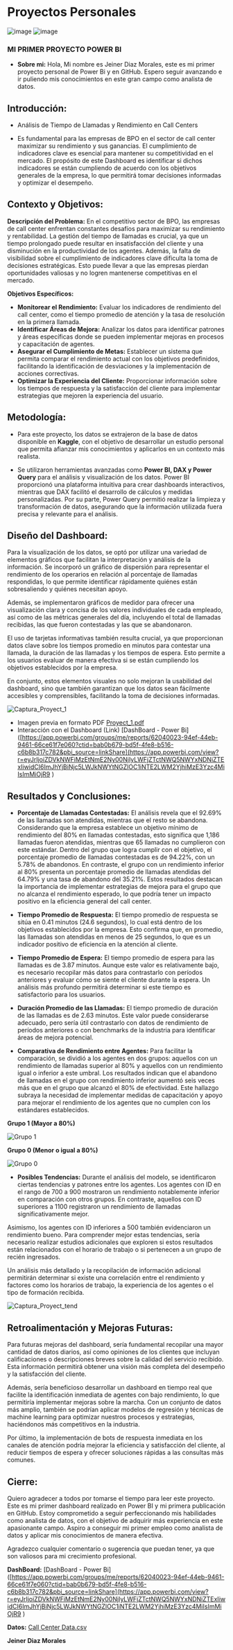 # Proyectos Personales
![image](https://github.com/user-attachments/assets/3a7c54cb-dc6a-403d-8c73-a548729ea3e7) ![image](https://github.com/user-attachments/assets/ae6efe9b-bba2-456f-9929-8008579e73c9)

 ### MI PRIMER PROYECTO POWER BI 

- **Sobre mi:** 
Hola, Mi nombre es Jeiner Diaz Morales, este es mi primer proyecto personal de Power Bi y en GitHub. Espero seguir avanzando e ir puliendo mis conocimientos en este gran campo como analista de datos.

## Introducción:
- Análisis de Tiempo de Llamadas y Rendimiento en Call Centers

- Es fundamental para las empresas de BPO en el sector de call center maximizar su rendimiento y sus ganancias. El cumplimiento de indicadores clave es esencial para mantener su competitividad en el mercado. El propósito de este Dashboard es identificar si dichos indicadores se están cumpliendo de acuerdo con los objetivos generales de la empresa, lo que permitirá tomar decisiones informadas y optimizar el desempeño.

## Contexto y Objetivos:

**Descripción del Problema:** En el competitivo sector de BPO, las empresas de call center enfrentan constantes desafíos para maximizar su rendimiento y rentabilidad. La gestión del tiempo de llamadas es crucial, ya que un tiempo prolongado puede resultar en insatisfacción del cliente y una disminución en la productividad de los agentes. Además, la falta de visibilidad sobre el cumplimiento de indicadores clave dificulta la toma de decisiones estratégicas. Esto puede llevar a que las empresas pierdan oportunidades valiosas y no logren mantenerse competitivas en el mercado.

**Objetivos Específicos:**

- **Monitorear el Rendimiento:** Evaluar los indicadores de rendimiento del call center, como el tiempo promedio de atención y la tasa de resolución en la primera llamada.
- **Identificar Áreas de Mejora:** Analizar los datos para identificar patrones y áreas específicas donde se pueden implementar mejoras en procesos y capacitación de agentes.
- **Asegurar el Cumplimiento de Metas:** Establecer un sistema que permita comparar el rendimiento actual con los objetivos predefinidos, facilitando la identificación de desviaciones y la implementación de acciones correctivas.
- **Optimizar la Experiencia del Cliente:** Proporcionar información sobre los tiempos de respuesta y la satisfacción del cliente para implementar estrategias que mejoren la experiencia del usuario.

## Metodología:

- Para este proyecto, los datos se extrajeron de la base de datos disponible en **Kaggle**, con el objetivo de desarrollar un estudio personal que permita afianzar mis conocimientos y aplicarlos en un contexto más realista.

- Se utilizaron herramientas avanzadas como **Power BI, DAX y Power Query** para el análisis y visualización de los datos. Power BI proporcionó una plataforma intuitiva para crear dashboards interactivos, mientras que DAX facilitó el desarrollo de cálculos y medidas personalizadas. Por su parte, Power Query permitió realizar la limpieza y transformación de datos, asegurando que la información utilizada fuera precisa y relevante para el análisis.


## Diseño del Dashboard:

Para la visualización de los datos, se optó por utilizar una variedad de elementos gráficos que facilitan la interpretación y análisis de la información. Se incorporó un gráfico de dispersión para representar el rendimiento de los operarios en relación al porcentaje de llamadas respondidas, lo que permite identificar rápidamente quiénes están sobresaliendo y quiénes necesitan apoyo.

Además, se implementaron gráficos de medidor para ofrecer una visualización clara y concisa de los valores individuales de cada empleado, así como de las métricas generales del día, incluyendo el total de llamadas recibidas, las que fueron contestadas y las que se abandonaron.

El uso de tarjetas informativas también resulta crucial, ya que proporcionan datos clave sobre los tiempos promedio en minutos para contestar una llamada, la duración de las llamadas y los tiempos de espera. Esto permite a los usuarios evaluar de manera efectiva si se están cumpliendo los objetivos establecidos por la empresa.

En conjunto, estos elementos visuales no solo mejoran la usabilidad del dashboard, sino que también garantizan que los datos sean fácilmente accesibles y comprensibles, facilitando la toma de decisiones informadas.

  
![Captura_Proyect_1](https://github.com/user-attachments/assets/ebbe749c-8bd0-4825-80db-fd4a6b44be7f)
- Imagen previa en formato PDF [Proyect_1.pdf](https://github.com/user-attachments/files/17464420/Proyect_1.pdf)
- Interacción con el Dashboard (Link) [DashBoard - Power Bi]([https://app.powerbi.com/groups/me/reports/62040023-94ef-44eb-9461-66ce61f7e060?ctid=bab0b679-bd5f-4fe8-b516-c6b8b317c782&pbi_source=linkShare](https://app.powerbi.com/view?r=eyJrIjoiZDVkNWFiMzEtNmE2Ny00NjIyLWFjZTctNWQ5NWYxNDNiZTExIiwidCI6ImJhYjBiNjc5LWJkNWYtNGZlOC1iNTE2LWM2YjhiMzE3Yzc4MiIsImMiOjR9 )

## Resultados y Conclusiones:
- **Porcentaje de Llamadas Contestadas:**
El análisis revela que el 92.69% de las llamadas son atendidas, mientras que el resto se abandona. Considerando que la empresa establece un objetivo mínimo de rendimiento del 80% en llamadas contestadas, esto significa que 1,186 llamadas fueron atendidas, mientras que 65 llamadas no cumplieron con este estándar.
Dentro del grupo que logra cumplir con el objetivo, el porcentaje promedio de llamadas contestadas es de 94.22%, con un 5.78% de abandonos. En contraste, el grupo con un rendimiento inferior al 80% presenta un porcentaje promedio de llamadas atendidas del 64.79% y una tasa de abandono del 35.21%.
Estos resultados destacan la importancia de implementar estrategias de mejora para el grupo que no alcanza el rendimiento esperado, lo que podría tener un impacto positivo en la eficiencia general del call center.

- **Tiempo Promedio de Respuesta:** El tiempo promedio de respuesta se sitúa en 0.41 minutos (24.6 segundos), lo cual está dentro de los objetivos establecidos por la empresa. Esto confirma que, en promedio, las llamadas son atendidas en menos de 25 segundos, lo que es un indicador positivo de eficiencia en la atención al cliente.

- **Tiempo Promedio de Espera:** El tiempo promedio de espera para las llamadas es de 3.87 minutos. Aunque este valor es relativamente bajo, es necesario recopilar más datos para contrastarlo con períodos anteriores y evaluar cómo se siente el cliente durante la espera. Un análisis más profundo permitirá determinar si este tiempo es satisfactorio para los usuarios.

- **Duración Promedio de las Llamadas:** El tiempo promedio de duración de las llamadas es de 2.63 minutos. Este valor puede considerarse adecuado, pero sería útil contrastarlo con datos de rendimiento de períodos anteriores o con benchmarks de la industria para identificar áreas de mejora potencial.

- **Comparativa de Rendimiento entre Agentes:** Para facilitar la comparación, se dividió a los agentes en dos grupos: aquellos con un rendimiento de llamadas superior al 80% y aquellos con un rendimiento igual o inferior a este umbral. Los resultados indican que el abandono de llamadas en el grupo con rendimiento inferior aumentó seis veces más que en el grupo que alcanzó el 80% de efectividad. Este hallazgo subraya la necesidad de implementar medidas de capacitación y apoyo para mejorar el rendimiento de los agentes que no cumplen con los estándares establecidos.


**Grupo 1 (Mayor a 80%)**

![Grupo 1 ](https://github.com/user-attachments/assets/980cac21-c319-4703-8145-69748d02a9e3)

**Grupo 0 (Menor o igual a 80%)**

![Grupo 0 ](https://github.com/user-attachments/assets/07eb3b3b-f4e2-4add-bf0c-207d554aa84e)

- **Posibles Tendencias:** Durante el análisis del modelo, se identificaron ciertas tendencias y patrones entre los agentes. Los agentes con ID en el rango de 700 a 900 mostraron un rendimiento notablemente inferior en comparación con otros grupos. En contraste, aquellos con ID superiores a 1100 registraron un rendimiento de llamadas significativamente mejor.

Asimismo, los agentes con ID inferiores a 500 también evidenciaron un rendimiento bueno. Para comprender mejor estas tendencias, sería necesario realizar estudios adicionales que exploren si estos resultados están relacionados con el horario de trabajo o si pertenecen a un grupo de recién ingresados.

Un análisis más detallado y la recopilación de información adicional permitirán determinar si existe una correlación entre el rendimiento y factores como los horarios de trabajo, la experiencia de los agentes o el tipo de formación recibida.

![Captura_Proyect_tend](https://github.com/user-attachments/assets/20821d9f-f1cc-435d-8696-a845207d7b59)

## Retroalimentación y Mejoras Futuras:

Para futuras mejoras del dashboard, sería fundamental recopilar una mayor cantidad de datos diarios, así como opiniones de los clientes que incluyan calificaciones o descripciones breves sobre la calidad del servicio recibido. Esta información permitirá obtener una visión más completa del desempeño y la satisfacción del cliente.

Además, sería beneficioso desarrollar un dashboard en tiempo real que facilite la identificación inmediata de agentes con bajo rendimiento, lo que permitiría implementar mejoras sobre la marcha. Con un conjunto de datos más amplio, también se podrían aplicar modelos de regresión y técnicas de machine learning para optimizar nuestros procesos y estrategias, haciéndonos más competitivos en la industria.

Por último, la implementación de bots de respuesta inmediata en los canales de atención podría mejorar la eficiencia y satisfacción del cliente, al reducir tiempos de espera y ofrecer soluciones rápidas a las consultas más comunes.

## Cierre:

Quiero agradecer a todos por tomarse el tiempo para leer este proyecto. Este es mi primer dashboard realizado en Power BI y mi primera publicación en GitHub. Estoy comprometido a seguir perfeccionando mis habilidades como analista de datos, con el objetivo de adquirir más experiencia en este apasionante campo. Aspiro a conseguir mi primer empleo como analista de datos y aplicar mis conocimientos de manera efectiva.

Agradezco cualquier comentario o sugerencia que puedan tener, ya que son valiosos para mi crecimiento profesional.

**DashBoard:** [DashBoard - Power Bi]([https://app.powerbi.com/groups/me/reports/62040023-94ef-44eb-9461-66ce61f7e060?ctid=bab0b679-bd5f-4fe8-b516-c6b8b317c782&pbi_source=linkShare](https://app.powerbi.com/view?r=eyJrIjoiZDVkNWFiMzEtNmE2Ny00NjIyLWFjZTctNWQ5NWYxNDNiZTExIiwidCI6ImJhYjBiNjc5LWJkNWYtNGZlOC1iNTE2LWM2YjhiMzE3Yzc4MiIsImMiOjR9 )

**Datos:**  [Call Center Data.csv](https://github.com/user-attachments/files/17466054/Call.Center.Data.csv)

**Jeiner Diaz Morales**
